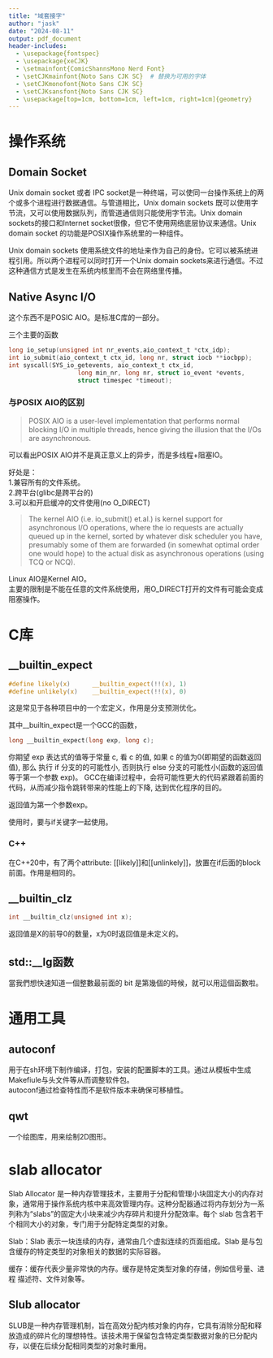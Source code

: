 ```yaml
---
title: "域套接字"
author: "jask"
date: "2024-08-11"
output: pdf_document
header-includes:
  - \usepackage{fontspec}
  - \usepackage{xeCJK}
  - \setmainfont{ComicShannsMono Nerd Font} 
  - \setCJKmainfont{Noto Sans CJK SC}  # 替换为可用的字体
  - \setCJKmonofont{Noto Sans CJK SC}
  - \setCJKsansfont{Noto Sans CJK SC}
  - \usepackage[top=1cm, bottom=1cm, left=1cm, right=1cm]{geometry}
---
```

# 操作系统

## Domain Socket 
Unix domain socket 或者 IPC socket是一种终端，可以使同一台操作系统上的两个或多个进程进行数据通信。与管道相比，Unix domain sockets 既可以使用字节流，又可以使用数据队列，而管道通信则只能使用字节流。Unix domain sockets的接口和Internet socket很像，但它不使用网络底层协议来通信。Unix domain socket 的功能是POSIX操作系统里的一种组件。

Unix domain sockets 使用系统文件的地址来作为自己的身份。它可以被系统进程引用。所以两个进程可以同时打开一个Unix domain sockets来进行通信。不过这种通信方式是发生在系统内核里而不会在网络里传播。 

## Native Async I/O 
这个东西不是POSIC AIO。是标准C库的一部分。

三个主要的函数
```c 
long io_setup(unsigned int nr_events,aio_context_t *ctx_idp);
int io_submit(aio_context_t ctx_id, long nr, struct iocb **iocbpp);
int syscall(SYS_io_getevents, aio_context_t ctx_id,
                   long min_nr, long nr, struct io_event *events,
                   struct timespec *timeout);
```

### 与POSIX AIO的区别
> POSIX AIO is a user-level implementation that performs normal blocking I/O in multiple threads, hence giving the illusion that the I/Os are asynchronous.

可以看出POSIX AIO并不是真正意义上的异步，而是多线程+阻塞IO。

好处是：  
1.兼容所有的文件系统。  
2.跨平台(glibc是跨平台的)  
3.可以和开启缓冲的文件使用(no O_DIRECT)

> The kernel AIO (i.e. io_submit() et.al.) is kernel support for asynchronous I/O operations, where the io requests are actually queued up in the kernel, sorted by whatever disk scheduler you have, presumably some of them are forwarded (in somewhat optimal order one would hope) to the actual disk as asynchronous operations (using TCQ or NCQ).

Linux AIO是Kernel AIO。  
主要的限制是不能在任意的文件系统使用，用O_DIRECT打开的文件有可能会变成阻塞操作。


# C库

## __builtin_expect
```c 
#define likely(x)      __builtin_expect(!!(x), 1)
#define unlikely(x)    __builtin_expect(!!(x), 0)
```
这是常见于各种项目中的一个宏定义，作用是分支预测优化。

其中__builtin_expect是一个GCC的函数，
```c 
long __builtin_expect(long exp, long c);
```
你期望 exp 表达式的值等于常量 c, 看 c 的值, 如果 c 的值为0(即期望的函数返回值), 那么 执行 if 分支的的可能性小, 否则执行 else 分支的可能性小(函数的返回值等于第一个参数 exp)。
GCC在编译过程中，会将可能性更大的代码紧跟着前面的代码，从而减少指令跳转带来的性能上的下降, 达到优化程序的目的。

返回值为第一个参数exp。

使用时，要与if关键字一起使用。

### C++
在C++20中，有了两个attribute: [[likely]]和[[unlinkely]]，放置在if后面的block前面。作用是相同的。


## __builtin_clz
```c 
int __builtin_clz(unsigned int x);
```
返回值是X的前导0的数量，x为0时返回值是未定义的。

## std::__lg函数

當我們想快速知道一個整數最前面的 bit 是第幾個的時候，就可以用這個函數啦。

# 通用工具

## autoconf
用于在sh环境下制作编译，打包，安装的配置脚本的工具。通过从模板中生成Makefiule与头文件等从而调整软件包。  
autoconf通过检查特性而不是软件版本来确保可移植性。

## qwt
一个绘图库，用来绘制2D图形。

# slab allocator

Slab Allocator 是一种内存管理技术，主要用于分配和管理小块固定大小的内存对象，通常用于操作系统内核中来高效管理内存。这种分配器通过将内存划分为一系列称为“slabs”的固定大小块来减少内存碎片和提升分配效率。每个 slab 包含若干个相同大小的对象，专门用于分配特定类型的对象。

Slab：Slab 表示一块连续的内存，通常由几个虚拟连续的页面组成。Slab 是与包含缓存的特定类型的对象相关的数据的实际容器。

缓存：缓存代表少量非常快的内存。缓存是特定类型对象的存储，例如信号量、进程 描述符、文件对象等。

## Slub allocator

SLUB是一种内存管理机制，旨在高效分配内核对象的内存，它具有消除分配和释放造成的碎片化的理想特性。该技术用于保留包含特定类型数据对象的已分配内存，以便在后续分配相同类型的对象时重用。



